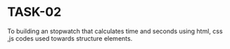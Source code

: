 # TASK-02
To building an stopwatch that calculates time and seconds using html, css ,js codes used towards structure elements. 
